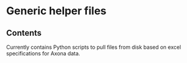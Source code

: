 # Generic helper files

## Contents
Currently contains Python scripts to pull files from disk based on excel specifications for Axona data.